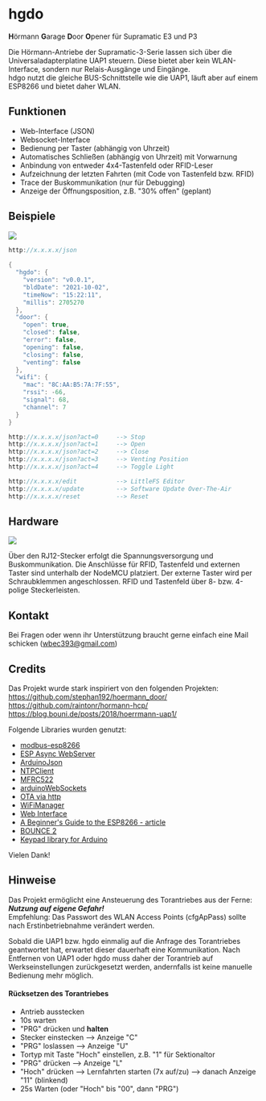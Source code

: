 # hgdo
**H**örmann **G**arage **D**oor **O**pener für Supramatic E3 und P3

Die Hörmann-Antriebe der Supramatic-3-Serie lassen sich über die Universaladapterplatine UAP1 steuern. Diese bietet aber kein WLAN-Interface, sondern nur Relais-Ausgänge und Eingänge.  
hdgo nutzt die gleiche BUS-Schnittstelle wie die UAP1, läuft aber auf einem ESP8266 und bietet daher WLAN.  
  
## Funktionen
- Web-Interface (JSON)
- Websocket-Interface
- Bedienung per Taster (abhängig von Uhrzeit)
- Automatisches Schließen (abhängig von Uhrzeit) mit Vorwarnung
- Anbindung von entweder 4x4-Tastenfeld oder RFID-Leser
- Aufzeichnung der letzten Fahrten (mit Code von Tastenfeld bzw. RFID)
- Trace der Buskommunikation (nur für Debugging)
- Anzeige der Öffnungsposition, z.B. "30% offen" (geplant)
  
## Beispiele
<img src="https://i.ibb.co/7WxjjMV/Web-Interface.png">  

```c++
http://x.x.x.x/json
  
{
  "hgdo": {
    "version": "v0.0.1",
    "bldDate": "2021-10-02",
    "timeNow": "15:22:11",
    "millis": 2705270
  },
  "door": {
    "open": true,
    "closed": false,
    "error": false,
    "opening": false,
    "closing": false,
    "venting": false
  },
  "wifi": {
    "mac": "8C:AA:B5:7A:7F:55",
    "rssi": -66,
    "signal": 68,
    "channel": 7
  }
}

http://x.x.x.x/json?act=0     --> Stop
http://x.x.x.x/json?act=1     --> Open
http://x.x.x.x/json?act=2     --> Close
http://x.x.x.x/json?act=3     --> Venting Position
http://x.x.x.x/json?act=4     --> Toggle Light

http://x.x.x.x/edit           --> LittleFS Editor
http://x.x.x.x/update         --> Software Update Over-The-Air
http://x.x.x.x/reset          --> Reset
```
  
## Hardware
<img src="https://i.ibb.co/xCXz35Q/PCB-Schema.png">  
  
Über den RJ12-Stecker erfolgt die Spannungsversorgung und Buskommunikation. Die Anschlüsse für RFID, Tastenfeld und externen Taster sind unterhalb der NodeMCU platziert. Der externe Taster wird per Schraubklemmen angeschlossen. RFID und Tastenfeld über 8- bzw. 4-polige Steckerleisten.

## Kontakt
Bei Fragen oder wenn ihr Unterstützung braucht gerne einfach eine Mail schicken (wbec393@gmail.com)     
  
## Credits
Das Projekt wurde stark inspiriert von den folgenden Projekten:  
https://github.com/stephan192/hoermann_door/  
https://github.com/raintonr/hormann-hcp/  
https://blog.bouni.de/posts/2018/hoerrmann-uap1/  
  
Folgende Libraries wurden genutzt:
- [modbus-esp8266](https://github.com/emelianov/modbus-esp8266)
- [ESP Async WebServer](https://github.com/me-no-dev/ESPAsyncWebServer)
- [ArduinoJson](https://github.com/bblanchon/ArduinoJson)
- [NTPClient](https://github.com/arduino-libraries/NTPClient)
- [MFRC522](https://github.com/miguelbalboa/MFRC522)
- [arduinoWebSockets](https://github.com/Links2004/arduinoWebSockets)
- [OTA via http](https://gist.github.com/JMishou/60cb762047b735685e8a09cd2eb42a60)
- [WiFiManager](https://github.com/tzapu/WiFiManager)
- [Web Interface](https://RandomNerdTutorials.com)
- [A Beginner's Guide to the ESP8266 - article](https://github.com/tttapa/ESP8266)
- [BOUNCE 2](https://github.com/thomasfredericks/Bounce2)
- [Keypad library for Arduino](https://github.com/chris--a/Keypad)

Vielen Dank!  

## Hinweise
Das Projekt ermöglicht eine Ansteuerung des Torantriebes aus der Ferne: ***Nutzung auf eigene Gefahr!***  
Empfehlung: Das Passwort des WLAN Access Points (cfgApPass) sollte nach Erstinbetriebnahme verändert werden.  
  
Sobald die UAP1 bzw. hgdo einmalig auf die Anfrage des Torantriebes geantwortet hat, erwartet dieser dauerhaft eine Kommunikation. Nach Entfernen von UAP1 oder hgdo muss daher der Torantrieb auf Werkseinstellungen zurückgesetzt werden, andernfalls ist keine manuelle Bedienung mehr möglich.  

#### Rücksetzen des Torantriebes
- Antrieb ausstecken
- 10s warten
- "PRG" drücken und **halten**
- Stecker einstecken --> Anzeige "C"
- "PRG" loslassen --> Anzeige "U"
- Tortyp mit Taste "Hoch" einstellen, z.B. "1" für Sektionaltor
- "PRG" drücken --> Anzeige "L"
- "Hoch" drücken --> Lernfahrten starten (7x auf/zu) --> danach Anzeige "11" (blinkend)
- 25s Warten (oder "Hoch" bis "00", dann "PRG")